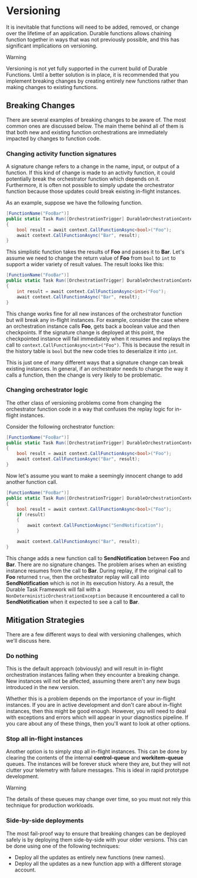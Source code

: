 # Versioning
It is inevitable that functions will need to be added, removed, or change over the lifetime of an application. Durable functions allows chaining function together in ways that was not previously possible, and this has significant implications on versioning.

> [!WARNING]
> Versioning is not yet fully supported in the current build of Durable Functions. Until a better solution is in place, it is recommended that you implement breaking changes by creating entirely new functions rather than making changes to existing functions.

## Breaking Changes
There are several examples of breaking changes to be aware of. The most common ones are discussed below. The main theme behind all of them is that both new and existing function orchestrations are immediately impacted by changes to function code.

### Changing activity function signatures
A signature change refers to a change in the name, input, or output of a function. If this kind of change is made to an activity function, it could potentially break the orchestrator function which depends on it. Furthermore, it is often not possible to simply update the orchestrator function because those updates could break existing in-flight instances. 

As an example, suppose we have the following function.

```csharp
[FunctionName("FooBar")]
public static Task Run([OrchestrationTrigger] DurableOrchestrationContext context)
{
    bool result = await context.CallFunctionAsync<bool>("Foo");
    await context.CallFunctionAsync("Bar", result);
}
```

This simplistic function takes the results of **Foo** and passes it to **Bar**. Let's assume we need to change the return value of **Foo** from `bool` to `int` to support a wider variety of result values. The result looks like this:

```csharp
[FunctionName("FooBar")]
public static Task Run([OrchestrationTrigger] DurableOrchestrationContext context)
{
    int result = await context.CallFunctionAsync<int>("Foo");
    await context.CallFunctionAsync("Bar", result);
}
```

This change works fine for all new instances of the orchestrator function but will break any in-flight instances. For example, consider the case where an orchestration instance calls **Foo**, gets back a boolean value and then checkpoints. If the signature change is deployed at this point, the checkpointed instance will fail immediately when it resumes and replays the call to `context.CallFunctionAsync<int>("Foo")`. This is because the result in the history table is `bool` but the new code tries to deserialize it into `int`.

This is just one of many different ways that a signature change can break existing instances. In general, if an orchestrator needs to change the way it calls a function, then the change is very likely to be problematic.

### Changing orchestrator logic
The other class of versioning problems come from changing the orchestrator function code in a way that confuses the replay logic for in-flight instances.

Consider the following orchestrator function:

```csharp
[FunctionName("FooBar")]
public static Task Run([OrchestrationTrigger] DurableOrchestrationContext context)
{
    bool result = await context.CallFunctionAsync<bool>("Foo");
    await context.CallFunctionAsync("Bar", result);
}
```

Now let's assume you want to make a seemingly innocent change to add another function call.

```csharp
[FunctionName("FooBar")]
public static Task Run([OrchestrationTrigger] DurableOrchestrationContext context)
{
    bool result = await context.CallFunctionAsync<bool>("Foo");
    if (result)
    {
        await context.CallFunctionAsync("SendNotification");
    }

    await context.CallFunctionAsync("Bar", result);
}
```

This change adds a new function call to **SendNotification** between **Foo** and **Bar**. There are no signature changes. The problem arises when an existing instance resumes from the call to **Bar**. During replay, if the original call to **Foo** returned `true`, then the orchestrator replay will call into **SendNotification** which is not in its execution history. As a result, the Durable Task Framework will fail with a `NonDeterministicOrchestrationException` because it encountered a call to **SendNotification** when it expected to see a call to **Bar**.

## Mitigation Strategies
There are a few different ways to deal with versioning challenges, which we'll discuss here.

### Do nothing
This is the default approach (obviously) and will result in in-flight orchestration instances failing when they encounter a breaking change. New instances will not be affected, assuming there aren't any new bugs introduced in the new version.

Whether this is a problem depends on the importance of your in-flight instances. If you are in active development and don't care about in-flight instances, then this might be good enough. However, you will need to deal with exceptions and errors which will appear in your diagnostics pipeline. If you care about any of these things, then you'll want to look at other options.

### Stop all in-flight instances
Another option is to simply stop all in-flight instances. This can be done by clearing the contents of the internal **control-queue** and **workitem-queue** queues. The instances will be forever stuck where they are, but they will not clutter your telemetry with failure messages. This is ideal in rapid prototype development.

> [!WARNING]
> The details of these queues may change over time, so you must not rely this technique for production workloads.

### Side-by-side deployments
The most fail-proof way to ensure that breaking changes can be deployed safely is by deploying them side-by-side with your older versions. This can be done using one of the following techniques:

* Deploy all the updates as entirely new functions (new names).
* Deploy all the updates as a new function app with a different storage account.
